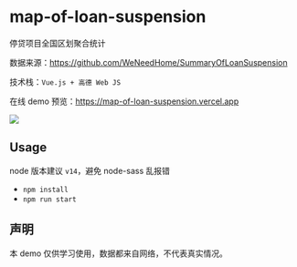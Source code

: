 # map-of-loan-suspension

停贷项目全国区划聚合统计

数据来源：https://github.com/WeNeedHome/SummaryOfLoanSuspension

技术栈：`Vue.js + 高德 Web JS`

在线 demo 预览：https://map-of-loan-suspension.vercel.app

![](public/demo.jpg)

## Usage

node 版本建议 `v14`，避免 node-sass 乱报错

- `npm install`
- `npm run start`

## 声明

本 demo 仅供学习使用，数据都来自网络，不代表真实情况。
